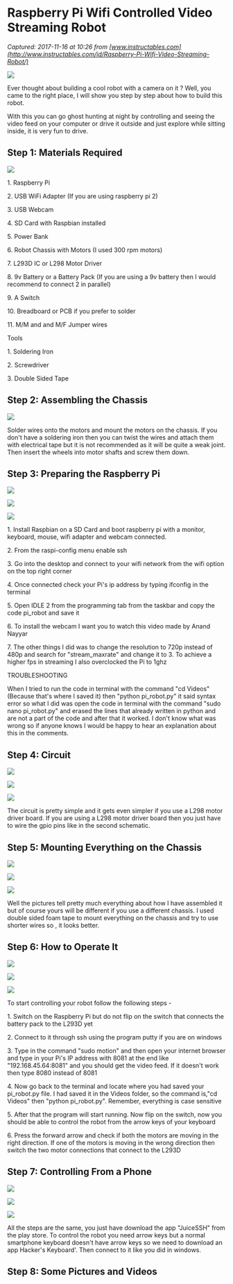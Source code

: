 # Raspberry Pi Wifi Controlled Video Streaming Robot

_Captured: 2017-11-16 at 10:26 from [www.instructables.com](http://www.instructables.com/id/Raspberry-Pi-Wifi-Video-Streaming-Robot/)_

![](https://cdn.instructables.com/F9J/MY3S/J9SVVRMP/F9JMY3SJ9SVVRMP.MEDIUM.jpg)

Ever thought about building a cool robot with a camera on it ? Well, you came to the right place, I will show you step by step about how to build this robot.

With this you can go ghost hunting at night by controlling and seeing the video feed on your computer or drive it outside and just explore while sitting inside, it is very fun to drive.

## Step 1: Materials Required

![](https://cdn.instructables.com/FVP/4R5O/J9SW35DU/FVP4R5OJ9SW35DU.MEDIUM.jpg)

1\. Raspberry Pi

2\. USB WiFi Adapter (If you are using raspberry pi 2)

3\. USB Webcam

4\. SD Card with Raspbian installed

5\. Power Bank

6\. Robot Chassis with Motors (I used 300 rpm motors)

7\. L293D IC or L298 Motor Driver

8\. 9v Battery or a Battery Pack (If you are using a 9v battery then I would recommend to connect 2 in parallel)

9\. A Switch

10\. Breadboard or PCB if you prefer to solder

11\. M/M and and M/F Jumper wires

Tools

1\. Soldering Iron

2\. Screwdriver

3\. Double Sided Tape

## Step 2: Assembling the Chassis

![](https://cdn.instructables.com/FSZ/JNEU/J9SW37B9/FSZJNEUJ9SW37B9.MEDIUM.jpg)

Solder wires onto the motors and mount the motors on the chassis. If you don't have a soldering iron then you can twist the wires and attach them with electrical tape but it is not recommended as it will be quite a weak joint. Then insert the wheels into motor shafts and screw them down.

## Step 3: Preparing the Raspberry Pi

![](https://cdn.instructables.com/FTO/TOKT/J9SW3VD2/FTOTOKTJ9SW3VD2.MEDIUM.jpg)

![](https://cdn.instructables.com/FPU/R6VL/J9SW3VD0/FPUR6VLJ9SW3VD0.SMALL.jpg)

![](https://cdn.instructables.com/FV8/QE2A/J9SW3VD4/FV8QE2AJ9SW3VD4.SMALL.jpg)

1\. Install Raspbian on a SD Card and boot raspberry pi with a monitor, keyboard, mouse, wifi adapter and webcam connected.

2\. From the raspi-config menu enable ssh

3\. Go into the desktop and connect to your wifi network from the wifi option on the top right corner

4\. Once connected check your Pi's ip address by typing ifconfig in the terminal

5\. Open IDLE 2 from the programming tab from the taskbar and copy the code pi_robot and save it

6\. To install the webcam I want you to watch this video made by Anand Nayyar

7\. The other things I did was to change the resolution to 720p instead of 480p and search for "stream_maxrate" and change it to 3. To achieve a higher fps in streaming I also overclocked the Pi to 1ghz

TROUBLESHOOTING

When I tried to run the code in terminal with the command "cd Videos"(Because that's where I saved it) then "python pi_robot.py" it said syntax error so what I did was open the code in terminal with the command "sudo nano pi_robot.py" and erased the lines that already written in python and are not a part of the code and after that it worked. I don't know what was wrong so if anyone knows I would be happy to hear an explanation about this in the comments.

## Step 4: Circuit

![](https://cdn.instructables.com/FYG/KU6X/J9OWHVW8/FYGKU6XJ9OWHVW8.MEDIUM.jpg)

![](https://cdn.instructables.com/FHO/21OO/J9OWHV1V/FHO21OOJ9OWHV1V.SMALL.jpg)

![](https://cdn.instructables.com/FXX/ZUML/J9SVUQKT/FXXZUMLJ9SVUQKT.MEDIUM.jpg)

The circuit is pretty simple and it gets even simpler if you use a L298 motor driver board. If you are using a L298 motor driver board then you just have to wire the gpio pins like in the second schematic.

## Step 5: Mounting Everything on the Chassis

![](https://cdn.instructables.com/FQX/VX1V/J9SVUQMR/FQXVX1VJ9SVUQMR.MEDIUM.jpg)

![](https://cdn.instructables.com/FWH/FNQZ/J9SVUQU1/FWHFNQZJ9SVUQU1.SMALL.jpg)

![](https://cdn.instructables.com/FBU/OEX8/J9SVUQQ0/FBUOEX8J9SVUQQ0.SMALL.jpg)

Well the pictures tell pretty much everything about how I have assembled it but of course yours will be different if you use a different chassis. I used double sided foam tape to mount everything on the chassis and try to use shorter wires so , it looks better.

## Step 6: How to Operate It

![](https://www.instructables.com/files/deriv/FE0/OC08/J9SVURP2/FE0OC08J9SVURP2.MEDIUM.jpg)

![](https://cdn.instructables.com/F1D/T356/J9SW3VSB/F1DT356J9SW3VSB.SMALL.jpg)

![](https://cdn.instructables.com/FFP/7OC2/J9SW39GO/FFP7OC2J9SW39GO.SMALL.jpg)

To start controlling your robot follow the following steps -

1\. Switch on the Raspberry Pi but do not flip on the switch that connects the battery pack to the L293D yet

2\. Connect to it through ssh using the program putty if you are on windows

3\. Type in the command "sudo motion" and then open your internet browser and type in your Pi's IP address with 8081 at the end like "192.168.45.64:8081" and you should get the video feed. If it doesn't work then type 8080 instead of 8081

4\. Now go back to the terminal and locate where you had saved your pi_robot.py file. I had saved it in the Videos folder, so the command is,"cd Videos" then "python pi_robot.py". Remember, everything is case sensitive

5\. After that the program will start running. Now flip on the switch, now you should be able to control the robot from the arrow keys of your keyboard

6\. Press the forward arrow and check if both the motors are moving in the right direction. If one of the motors is moving in the wrong direction then switch the two motor connections that connect to the L293D

## Step 7: Controlling From a Phone

![](https://cdn.instructables.com/FR5/3YY5/J9SVUWF1/FR53YY5J9SVUWF1.MEDIUM.jpg)

![](https://cdn.instructables.com/FYX/8BQZ/J9SVUWEZ/FYX8BQZJ9SVUWEZ.SMALL.jpg)

![](https://cdn.instructables.com/FGN/1ZDJ/J9SVUWF0/FGN1ZDJJ9SVUWF0.SMALL.jpg)

All the steps are the same, you just have download the app "JuiceSSH" from the play store. To control the robot you need arrow keys but a normal smartphone keyboard doesn't have arrow keys so we need to download an app Hacker's Keyboard'. Then connect to it like you did in windows.

## Step 8: Some Pictures and Videos
